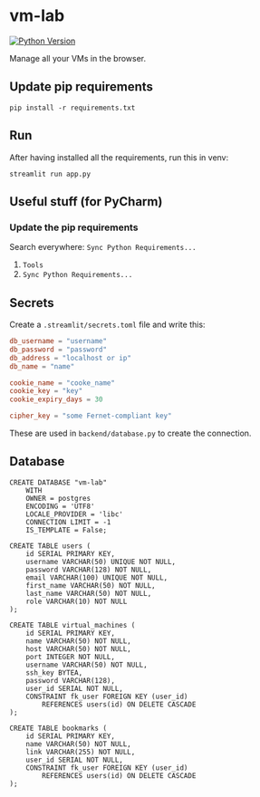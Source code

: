 # vm-lab
[![Python Version](https://img.shields.io/badge/Python-3.12.7-blue?logo=python&logoColor=white)](https://www.python.org/downloads/release/python-3127/)

Manage all your VMs in the browser.

## Update pip requirements
```shell
pip install -r requirements.txt
```

## Run
After having installed all the requirements, run this in venv:
```shell
streamlit run app.py
```


## Useful stuff (for PyCharm)
### Update the pip requirements

Search everywhere:
`Sync Python Requirements...`

1. `Tools`
2. `Sync Python Requirements...`


## Secrets
Create a `.streamlit/secrets.toml` file and write this:
```toml
db_username = "username"
db_password = "password"
db_address = "localhost or ip"
db_name = "name"

cookie_name = "cooke_name"
cookie_key = "key"
cookie_expiry_days = 30

cipher_key = "some Fernet-compliant key"
```

These are used in `backend/database.py` to create the connection.


## Database
```postgresql
CREATE DATABASE "vm-lab"
    WITH
    OWNER = postgres
    ENCODING = 'UTF8'
    LOCALE_PROVIDER = 'libc'
    CONNECTION LIMIT = -1
    IS_TEMPLATE = False;
```

```postgresql
CREATE TABLE users (
    id SERIAL PRIMARY KEY,
    username VARCHAR(50) UNIQUE NOT NULL,
    password VARCHAR(128) NOT NULL,
    email VARCHAR(100) UNIQUE NOT NULL,
    first_name VARCHAR(50) NOT NULL,
    last_name VARCHAR(50) NOT NULL,
    role VARCHAR(10) NOT NULL
);
```

```postgresql
CREATE TABLE virtual_machines (
    id SERIAL PRIMARY KEY,
    name VARCHAR(50) NOT NULL,
    host VARCHAR(50) NOT NULL,
    port INTEGER NOT NULL,
    username VARCHAR(50) NOT NULL,
    ssh_key BYTEA,
    password VARCHAR(128),
    user_id SERIAL NOT NULL, 
    CONSTRAINT fk_user FOREIGN KEY (user_id)
        REFERENCES users(id) ON DELETE CASCADE 
);
```

```postgresql
CREATE TABLE bookmarks (
    id SERIAL PRIMARY KEY,
    name VARCHAR(50) NOT NULL,
    link VARCHAR(255) NOT NULL,
    user_id SERIAL NOT NULL, 
    CONSTRAINT fk_user FOREIGN KEY (user_id)
        REFERENCES users(id) ON DELETE CASCADE 
);
```
